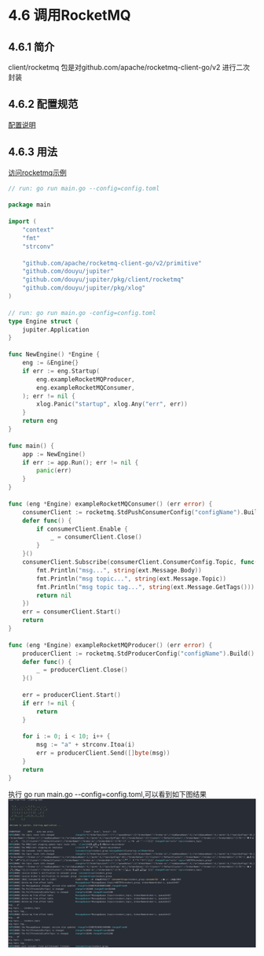 # 4.6 调用RocketMQ

## 4.6.1 简介
client/rocketmq 包是对github.com/apache/rocketmq-client-go/v2 进行二次封装

## 4.6.2 配置规范
[配置说明](http://jupiter.douyu.com/jupiter/6.10rocketmq.html)


## 4.6.3 用法
[访问rocketmq示例](https://github.com/douyu/jupiter/tree/master/example/client/rocketmq)

```go
// run: go run main.go --config=config.toml

package main

import (
	"context"
	"fmt"
	"strconv"

	"github.com/apache/rocketmq-client-go/v2/primitive"
	"github.com/douyu/jupiter"
	"github.com/douyu/jupiter/pkg/client/rocketmq"
	"github.com/douyu/jupiter/pkg/xlog"
)

// run: go run main.go -config=config.toml
type Engine struct {
	jupiter.Application
}

func NewEngine() *Engine {
	eng := &Engine{}
	if err := eng.Startup(
		eng.exampleRocketMQProducer,
		eng.exampleRocketMQConsumer,
	); err != nil {
		xlog.Panic("startup", xlog.Any("err", err))
	}
	return eng
}

func main() {
	app := NewEngine()
	if err := app.Run(); err != nil {
		panic(err)
	}
}

func (eng *Engine) exampleRocketMQConsumer() (err error) {
	consumerClient := rocketmq.StdPushConsumerConfig("configName").Build()
	defer func() {
		if consumerClient.Enable {
			_ = consumerClient.Close()
		}
	}()
	consumerClient.Subscribe(consumerClient.ConsumerConfig.Topic, func(ctx context.Context, ext *primitive.MessageExt) error {
		fmt.Println("msg...", string(ext.Message.Body))
		fmt.Println("msg topic...", string(ext.Message.Topic))
		fmt.Println("msg topic tag...", string(ext.Message.GetTags()))
		return nil
	})
	err = consumerClient.Start()
	return
}

func (eng *Engine) exampleRocketMQProducer() (err error) {
	producerClient := rocketmq.StdProducerConfig("configName").Build()
	defer func() {
		_ = producerClient.Close()
	}()

	err = producerClient.Start()
	if err != nil {
		return
	}

	for i := 0; i < 10; i++ {
		msg := "a" + strconv.Itoa(i)
		err = producerClient.Send([]byte(msg))
	}
	return
}

```
执行 go run main.go --config=config.toml,可以看到如下图结果
![image](../static/jupiter/6.10rocketmq.png)


